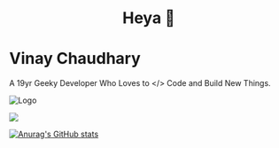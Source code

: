 <h1 align="center">Heya 👋</h1>

# Vinay Chaudhary

A 19yr Geeky Developer Who Loves to </> Code and Build New Things. 

![Logo](https://iandulpa.sirv.com/git.svg)

![](https://komarev.com/ghpvc/?username=vinayofc&color=blueviolet)


[![Anurag's GitHub stats](https://github-readme-stats.vercel.app/api?username=vinayofc)](https://github.com/vinayofc/github-readme-stats)
